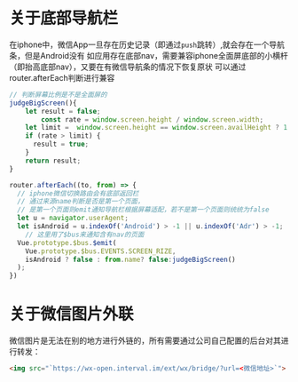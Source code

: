 # 关于底部导航栏
在iphone中，微信App一旦存在历史记录（即通过`push`跳转）,就会存在一个导航条，但是Android没有
如应用存在底部nav，需要兼容iphone全面屏底部的小横杆（即抬高底部nav），又要在有微信导航条的情况下恢复原状
可以通过router.afterEach判断进行兼容

```js
// 判断屏幕比例是不是全面屏的
judgeBigScreen(){
    let result = false;
		const rate = window.screen.height / window.screen.width;    
    let limit =  window.screen.height == window.screen.availHeight ? 1.8 : 1.65; // 临界判断值  
    if (rate > limit) {
      result = true;
    }
    return result;
}

router.afterEach((to, from) => {
  // iphone微信切换路由会有底部返回栏
  // 通过来源name判断是否是第一个页面，
  // 是第一个页面则emit通知导航栏根据屏幕适配，若不是第一个页面则统统为false
  let u = navigator.userAgent;
  let isAndroid = u.indexOf('Android') > -1 || u.indexOf('Adr') > -1; 
	// 这里用了$bus来通知含有nav的页面
  Vue.prototype.$bus.$emit(
    Vue.prototype.$bus.EVENTS.SCREEN_RIZE,
    isAndroid ? false : from.name? false:judgeBigScreen()
  );
})
```


# 关于微信图片外联
微信图片是无法在别的地方进行外链的，所有需要通过公司自己配置的后台对其进行转发：
```html
<img src="`https://wx-open.interval.im/ext/wx/bridge/?url=<微信地址>`">
```